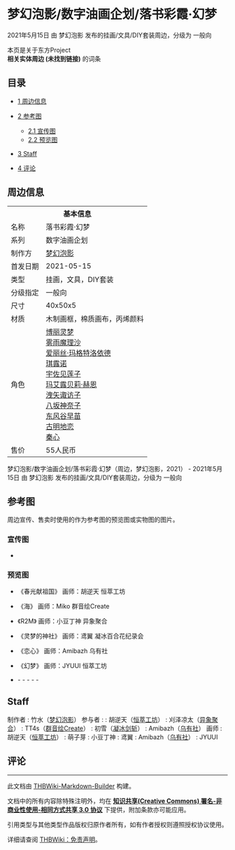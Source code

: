 # 梦幻泡影/数字油画企划/落书彩霞·幻梦

<!-- source html: G:\repos\THBWiki-Markdown-Builder\THBWikiMarkdown\Temp\main\f\f5\ns0%3A%E6%A2%A6%E5%B9%BB%E6%B3%A1%E5%BD%B1%2F%E6%95%B0%E5%AD%97%E6%B2%B9%E7%94%BB%E4%BC%81%E5%88%92%2F%E8%90%BD%E4%B9%A6%E5%BD%A9%E9%9C%9E%C2%B7%E5%B9%BB%E6%A2%A6.html -->

2021年5月15日 由 梦幻泡影  发布的挂画/文具/DIY套装周边，分级为 一般向

本页是关于东方Project  
 **相关实体周边 (未找到链接)** 的词条

## 目录

- [1 周边信息](#周边信息)
- [2 参考图](#参考图)

  - [2.1 宣传图](#宣传图)
  - [2.2 预览图](#预览图)



- [3 Staff](#Staff)
- [4 评论](#评论)





## 周边信息

<table><tbody><tr><th colspan="2">基本信息</th></tr><tr><td class="label">名称</td><td> 落书彩霞·幻梦 </td></tr><tr><td class="label">系列</td><td> 数字油画企划 </td></tr><tr><td class="label">制作方</td><td><a href="./梦幻泡影.md" title="梦幻泡影">梦幻泡影</a></td></tr><tr><td class="label">首发日期</td><td>2021-05-15</td></tr><tr><td class="label">类型</td><td>挂画，文具，DIY套装</td></tr><tr><td class="label">分级指定</td><td>一般向</td></tr><tr><td class="label">尺寸</td><td>40x50x5</td></tr><tr><td class="label">材质</td><td>木制画框，棉质画布，丙烯颜料</td></tr><tr><td class="label">角色</td><td><a href="./博丽灵梦.md" title="博丽灵梦">博丽灵梦</a><br><a href="./雾雨魔理沙.md" title="雾雨魔理沙">雾雨魔理沙</a><br><a href="./爱丽丝·玛格特洛依德.md" title="爱丽丝·玛格特洛依德">爱丽丝·玛格特洛依德</a><br><a href="./琪露诺.md" title="琪露诺">琪露诺</a><br><a href="./宇佐见莲子.md" title="宇佐见莲子">宇佐见莲子</a><br><a href="./玛艾露贝莉·赫恩.md" title="玛艾露贝莉·赫恩">玛艾露贝莉·赫恩</a><br><a href="./洩矢诹访子.md" title="洩矢诹访子">洩矢诹访子</a><br><a href="./八坂神奈子.md" title="八坂神奈子">八坂神奈子</a><br><a href="./东风谷早苗.md" title="东风谷早苗">东风谷早苗</a><br><a href="./古明地恋.md" title="古明地恋">古明地恋</a><br><a href="./秦心.md" title="秦心">秦心</a></td></tr><tr><td class="label">售价</td><td>55人民币</td></tr></tbody></table>

梦幻泡影/数字油画企划/落书彩霞·幻梦（周边，梦幻泡影，2021） - 2021年5月15日 由 梦幻泡影  发布的挂画/文具/DIY套装周边，分级为 一般向

## 参考图
  
周边宣传、售卖时使用的作为参考图的预览图或实物图的图片。
  


### 宣传图
- [](./文件-梦幻泡影／数字油画企划／落书彩霞·幻梦宣传图1.jpg.md)


### 预览图
- 《春光献祖国》 画师：胡逆天 恒萃工坊
- 《海》 画师：Miko 群音绘Create
- 《R2M》 画师：小豆丁神 异象聚合
- 《灵梦的神社》 画师：鸢翼 凝冰百合花纪录会
- 《恋心》 画师：Amibazh 乌有社
- 《幻梦》 画师：JYUUI 恒萃工坊

- [](./文件-梦幻泡影／数字油画企划／落书彩霞·幻梦预览图1.jpg.md)- [](./文件-梦幻泡影／数字油画企划／落书彩霞·幻梦预览图2.jpg.md)- [](./文件-梦幻泡影／数字油画企划／落书彩霞·幻梦预览图3.jpg.md)- [](./文件-梦幻泡影／数字油画企划／落书彩霞·幻梦预览图4.jpg.md)- [](./文件-梦幻泡影／数字油画企划／落书彩霞·幻梦预览图5.jpg.md)- [](./文件-梦幻泡影／数字油画企划／落书彩霞·幻梦预览图6.jpg.md)


## Staff
制作者
: 竹水（[梦幻泡影](./梦幻泡影.md)）
参与者
: 
: 胡逆天（[恒萃工坊](./恒萃工坊.md)）
: 刈泽凉太（[异象聚合](./异象聚合.md)）
: TT4s（[群音绘Create](./群音绘Create.md)）
: 初雪（[凝冰剑斩](./凝冰剑斩.md)）
: Amibazh（[乌有社](./乌有社.md)）
画师
: 胡逆天（[恒萃工坊](./恒萃工坊.md)）
: 萌子芽
: 小豆丁神
: 鸢翼
: Amibazh（[乌有社](./乌有社.md)）
: JYUUI


## 评论




---

此文档由 [THBWiki-Markdown-Builder](https://github.com/Delsin-Yu/THBWiki-Markdown-Builder) 构建。

文档中的所有内容除特殊注明外，均在 [**知识共享(Creative Commons) 署名-非商业性使用-相同方式共享 3.0 协议**](https://creativecommons.org/licenses/by-sa/3.0/deed.zh-hans) 下提供，附加条款亦可能应用。

引用类型与其他类型作品版权归原作者所有，如有作者授权则遵照授权协议使用。

详细请查阅 [THBWiki：免责声明](https://thbwiki.cc/THBWiki:%E5%85%8D%E8%B4%A3%E5%A3%B0%E6%98%8E)。

